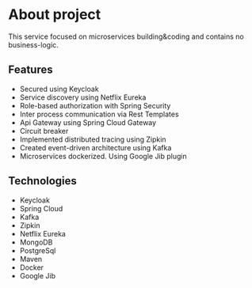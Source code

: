 # About project
This service focused on microservices building&coding and contains no business-logic.

## Features
- Secured using Keycloak
- Service discovery using Netflix Eureka
- Role-based authorization with Spring Security
- Inter process communication via Rest Templates
- Api Gateway using Spring Cloud Gateway
- Circuit breaker
- Implemented distributed tracing using Zipkin
- Created event-driven architecture using Kafka
- Microservices dockerized. Using Google Jib plugin

## Technologies
- Keycloak
- Spring Cloud
- Kafka
- Zipkin
- Netflix Eureka
- MongoDB
- PostgreSql
- Maven
- Docker
- Google Jib



